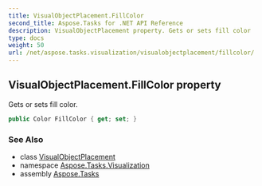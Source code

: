 ```yaml
---
title: VisualObjectPlacement.FillColor
second_title: Aspose.Tasks for .NET API Reference
description: VisualObjectPlacement property. Gets or sets fill color
type: docs
weight: 50
url: /net/aspose.tasks.visualization/visualobjectplacement/fillcolor/
---
```

## VisualObjectPlacement.FillColor property

Gets or sets fill color.

```csharp
public Color FillColor { get; set; }
```

### See Also

* class [VisualObjectPlacement](../)
* namespace [Aspose.Tasks.Visualization](../../visualobjectplacement/)
* assembly [Aspose.Tasks](../../../)


